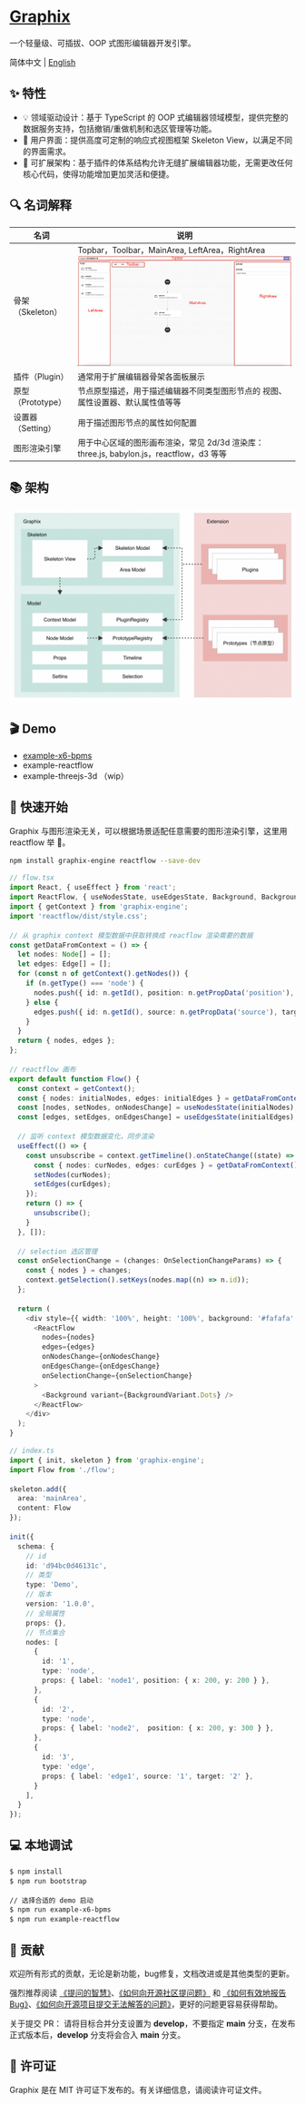# [Graphix](https://graphix-editor.github.io/graphix-docs/)
一个轻量级、可插拔、OOP 式图形编辑器开发引擎。

简体中文 | [English](./README.md)

## ✨ 特性
- 💡 领域驱动设计：基于 TypeScript 的 OOP 式编辑器领域模型，提供完整的数据服务支持，包括撤销/重做机制和选区管理等功能。
- 🎨 用户界面：提供高度可定制的响应式视图框架 Skeleton View，以满足不同的界面需求。
- 🧩 可扩展架构：基于插件的体系结构允许无缝扩展编辑器功能，无需更改任何核心代码，使得功能增加更加灵活和便捷。

## 🔍 名词解释
| 名词         | 说明                                                       |
| ------------ | ---------------------------------------------------------- |
| 骨架（Skeleton） | Topbar，Toolbar，MainArea, LeftArea，RightArea ![](./static/skeleton.png) |
| 插件（Plugin）   | 通常用于扩展编辑器骨架各面板展示                                       |
| 原型（Prototype）| 节点原型描述，用于描述编辑器不同类型图形节点的 视图、属性设置器、默认属性值等等 |
| 设置器（Setting）| 用于描述图形节点的属性如何配置                                      |
| 图形渲染引擎       | 用于中心区域的图形画布渲染，常见 2d/3d 渲染库：three.js, babylon.js，reactflow，d3 等等 |

## 📚 架构
![](./static/architecture.png)

## 🎬 Demo
- [example-x6-bpms](https://graphix-editor.github.io/graphix-docs/example-bpms)
- example-reactflow
- example-threejs-3d （wip）

## 🚀 快速开始
Graphix 与图形渲染无关，可以根据场景适配任意需要的图形渲染引擎，这里用 reactflow 举 🌰。
```bash
npm install graphix-engine reactflow --save-dev
```

```ts
// flow.tsx
import React, { useEffect } from 'react';
import ReactFlow, { useNodesState, useEdgesState, Background, BackgroundVariant, Edge, Node, OnSelectionChangeParams } from 'reactflow';
import { getContext } from 'graphix-engine';
import 'reactflow/dist/style.css';

// 从 graphix context 模型数据中获取转换成 reacflow 渲染需要的数据
const getDataFromContext = () => {
  let nodes: Node[] = [];
  let edges: Edge[] = [];
  for (const n of getContext().getNodes()) {
    if (n.getType() === 'node') {
      nodes.push({ id: n.getId(), position: n.getPropData('position'), data: n.getPropsData() });
    } else {
      edges.push({ id: n.getId(), source: n.getPropData('source'), target: n.getPropData('target') });
    }
  }
  return { nodes, edges };
};

// reactflow 画布
export default function Flow() {
  const context = getContext();
  const { nodes: initialNodes, edges: initialEdges } = getDataFromContext();
  const [nodes, setNodes, onNodesChange] = useNodesState(initialNodes);
  const [edges, setEdges, onEdgesChange] = useEdgesState(initialEdges);

  // 监听 context 模型数据变化，同步渲染
  useEffect(() => {
    const unsubscribe = context.getTimeline().onStateChange((state) => {
      const { nodes: curNodes, edges: curEdges } = getDataFromContext();
      setNodes(curNodes);
      setEdges(curEdges);
    });
    return () => {
      unsubscribe();
    }
  }, []);

  // selection 选区管理
  const onSelectionChange = (changes: OnSelectionChangeParams) => {
    const { nodes } = changes;
    context.getSelection().setKeys(nodes.map((n) => n.id));
  };

  return (
    <div style={{ width: '100%', height: '100%', background: '#fafafa' }}>
      <ReactFlow
        nodes={nodes}
        edges={edges}
        onNodesChange={onNodesChange}
        onEdgesChange={onEdgesChange}
        onSelectionChange={onSelectionChange}
      >
        <Background variant={BackgroundVariant.Dots} />
      </ReactFlow>
    </div>
  );
}
```
```ts
// index.ts
import { init, skeleton } from 'graphix-engine';
import Flow from './flow';

skeleton.add({
  area: 'mainArea',
  content: Flow
});

init({
  schema: {
    // id
    id: 'd94bc0d46131c',
    // 类型
    type: 'Demo',
    // 版本
    version: '1.0.0',
    // 全局属性
    props: {},
    // 节点集合
    nodes: [
      {
        id: '1',
        type: 'node',
        props: { label: 'node1', position: { x: 200, y: 200 } },
      },
      {
        id: '2',
        type: 'node',
        props: { label: 'node2',  position: { x: 200, y: 300 } },
      },
      {
        id: '3',
        type: 'edge',
        props: { label: 'edge1', source: '1', target: '2' },
      }
    ],
  }
});
```

## 💻 本地调试

```bash
$ npm install
$ npm run bootstrap

// 选择合适的 demo 启动
$ npm run example-x6-bpms
$ npm run example-reactflow
```

## 🤝 贡献

欢迎所有形式的贡献，无论是新功能，bug修复，文档改进或是其他类型的更新。

强烈推荐阅读 [《提问的智慧》](https://github.com/ryanhanwu/How-To-Ask-Questions-The-Smart-Way)、[《如何向开源社区提问题》](https://github.com/seajs/seajs/issues/545) 和 [《如何有效地报告 Bug》](http://www.chiark.greenend.org.uk/%7Esgtatham/bugs-cn.html)、[《如何向开源项目提交无法解答的问题》](https://zhuanlan.zhihu.com/p/25795393)，更好的问题更容易获得帮助。

关于提交 PR：
请将目标合并分支设置为 **develop**，不要指定 **main** 分支，在发布正式版本后，**develop** 分支将会合入  **main** 分支。

## 📄 许可证

Graphix 是在 MIT 许可证下发布的。有关详细信息，请阅读许可证文件。